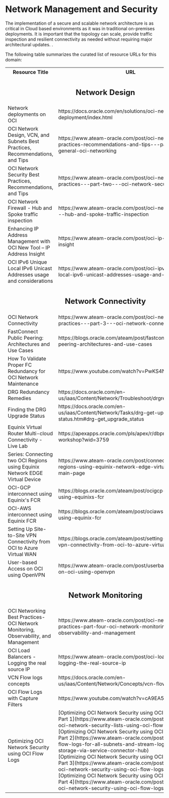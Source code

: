 # Network Management and Security

The implementation of a secure and scalable network architecture is as critical in Cloud based environments as it was in traditional on-premises deployments. It is important that the topology can scale, provide traffic inspection and resilient connectivity as needed without requiring major architectural updates. . 

The following table summarizes the curated list of resource URLs for this domain:
<table>
  <tr>
    <th>Resource Title</th>
    <th>URL</th>
  </tr>
  <tr>
    <td colspan="2" align="center"><h2>Network Design</h2></td>
</tr>
 <tr>
    <td>Network deployments on OCI</td>
    <td>https://docs.oracle.com/en/solutions/oci-network-deployment/index.html</td>
  </tr>
  <tr>
    <td>OCI Network Design, VCN, and Subnets Best Practices, Recommendations, and Tips</td>
    <td> https://www.ateam-oracle.com/post/oci-networking-best-practices-recommendations-and-tips---part-one---general-oci-networking</td>
  </tr>
  <tr>
    <td>OCI Network Security Best Practices, Recommendations, and Tips</td>
    <td>https://www.ateam-oracle.com/post/oci-networking-best-practices---part-two---oci-network-security </td>
  </tr>
  <tr>
    <td>OCI Network Firewall - Hub and Spoke traffic inspection</td>
    <td> https://www.ateam-oracle.com/post/oci-network-firewall---hub-and-spoke-traffic-inspection</td>
  </tr> 
  <tr>
    <td>Enhancing IP Address Management with OCI New Tool – IP Address Insight</td>
    <td>https://www.ateam-oracle.com/post/oci-ip-address-insight</td>
  </tr> 
  <tr>
    <td>OCI IPv6 Unique Local IPv6 Unicast Addresses usage and considerations</td>
    <td>https://www.ateam-oracle.com/post/oci-ipv6-unique-local-ipv6-unicast-addresses-usage-and-considerations</td>
  </tr> 
  <tr>
    <td colspan="2" align="center"><h2>Network Connectivity</h2></td>
</tr>
  <tr>
    <td>OCI Network Connectivity</td>
    <td>https://www.ateam-oracle.com/post/oci-networking-best-practices---part-3---oci-network-connectivity</td>
  </tr>
  <tr>
    <td>FastConnect Public Peering: Architectures and Use Cases</td>
    <td>https://blogs.oracle.com/ateam/post/fastconnect-public-peering-architectures-and-use-cases</td>
  </tr>
  <tr>
    <td>How To Validate Proper FC Redundancy for OCI Network Maintenance</td>
    <td>https://www.youtube.com/watch?v=PwKS4NpuUKg</td>
  </tr>
  <tr>
    <td>DRG Redundancy Remedies</td>
    <td>https://docs.oracle.com/en-us/iaas/Content/Network/Troubleshoot/drgredundancy.htm</td>
  </tr>
  <tr>
    <td>Finding the DRG Upgrade Status</td>
    <td>https://docs.oracle.com/en-us/iaas/Content/Network/Tasks/drg-get-upgrade-status.htm#drg-get_upgrade_status</td>
  </tr>
  <tr>
    <td>Equinix Virtual Router Multi-cloud Connectivity - Live Lab</td>
    <td>https://apexapps.oracle.com/pls/apex/r/dbpm/livelabs/view-workshop?wid=3759</td>
  </tr>
  <tr>
    <td>Series: Connecting two OCI Regions using Equinix Network EDGE Virtual Device</td>
    <td>https://www.ateam-oracle.com/post/connecting-two-oci-regions-using-equinix-network-edge-virtual-device-main-page</td>
  </tr>
  <tr>
    <td>OCI-GCP interconnect using Equinix's FCR</td>
    <td>https://blogs.oracle.com/ateam/post/ocigcp-interconnect-using-equinixs-fcr</td>
  </tr>
  <tr>
    <td>OCI-AWS interconnect using Equinix FCR</td>
    <td>https://blogs.oracle.com/ateam/post/ociaws-interconnect-using-equinix-fcr</td>
  </tr>
  <tr>
    <td>Setting Up Site-to-Site VPN Connectivity from OCI to Azure Virtual WAN</td>
    <td>https://blogs.oracle.com/ateam/post/setting-up-sitetosite-vpn-connectivity-from-oci-to-azure-virtual-wan</td>
  </tr>
  <tr>
    <td>User-based Access on OCI using OpenVPN</td>
    <td>https://www.ateam-oracle.com/post/userbased-access-on-oci-using-openvpn</td>
  </tr>
  <tr>
    <td colspan="2" align="center"><h2>Network Monitoring</h2></td>
</tr>
<tr>
    <td>OCI Networking Best Practices-OCI Network Monitoring, Observability, and Management</td>
    <td>https://www.ateam-oracle.com/post/oci-networking-best-practices-part-four-oci-network-monitoring-observability-and-management</td>
  </tr>
  <tr>
    <td>OCI Load Balancers - Logging the real source IP</td>
    <td>https://www.ateam-oracle.com/post/oci-load-balancers-logging-the-real-source-ip</td>
  </tr>
  <tr>
    <td>VCN Flow logs concepts</td>
    <td>https://docs.oracle.com/en-us/iaas/Content/Network/Concepts/vcn-flow-logs.htm</td>
  </tr>
  <tr>
    <td>OCI Flow Logs with Capture Filters</td>
    <td>https://www.youtube.com/watch?v=cA9EA5y6k3c&t=4s</td>
  </tr>
  <tr>
    <td>Optimizing OCI Network Security using OCI Flow Logs</td>
    <td>
      [Optimizing OCI Network Security using OCI Flow Logs - Part 1](https://www.ateam-oracle.com/post/optimizing-oci-network-security-lists-using-oci-flow-logs)<br>
      [Optimizing OCI Network Security using OCI Flow Logs - Part 2](https://www.ateam-oracle.com/post/enable-oci-flow-logs-for-all-subnets-and-stream-logs-to-object-storage-via-service-connector-hub)<br>
      [Optimizing OCI Network Security using OCI Flow Logs - Part 3](https://www.ateam-oracle.com/post/optimizing-oci-network-security-using-oci-flow-logs-part-3)<br>
      [Optimizing OCI Network Security using OCI Flow Logs - Part 4](https://www.ateam-oracle.com/post/optimizing-oci-network-security-using-oci-flow-logs-part-4)<br>
    </td>
  </tr>

</table>
